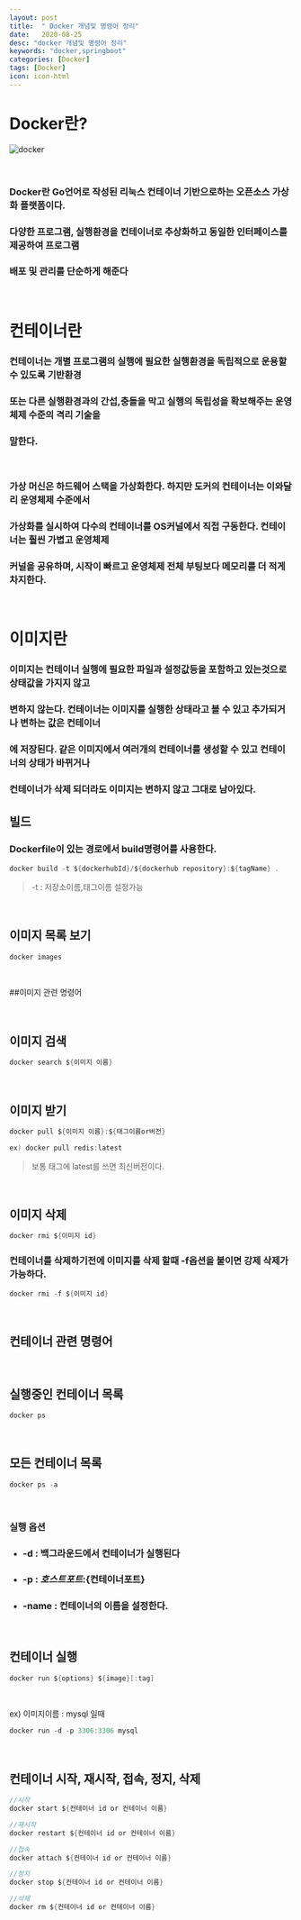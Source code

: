 ```yaml
---
layout: post
title:  " Docker 개념및 명령어 정리"
date:   2020-08-25
desc: "docker 개념및 명령어 정리"
keywords: "docker,springboot"
categories: [Docker]
tags: [Docker]
icon: icon-html
---
```


Docker란?
====

![docker](https://user-images.githubusercontent.com/37110261/91459854-1dd4b480-e8c2-11ea-86f5-9d61a41fc9b5.png)

<br/>

### Docker란 Go언어로 작성된 리눅스 컨테이너 기반으로하는 오픈소스 가상화 플랫폼이다.
### 다양한 프로그램, 실행환경을 컨테이너로 추상화하고 동일한 인터페이스를 제공하여 프로그램
### 배포 및 관리를 단순하게 해준다

<br/>

컨테이너란
====

### 컨테이너는 개별 프로그램의 실행에 필요한 실행환경을 독립적으로 운용할 수 있도록 기반환경
### 또는 다른 실행환경과의 간섭,충돌을 막고 실행의 독립성을 확보해주는 운영체제 수준의 격리 기술을
### 말한다.

<br/>

### 가상 머신은 하드웨어 스택을 가상화한다. 하지만 도커의 컨테이너는 이와달리 운영체제 수준에서
### 가상화를 실시하여 다수의 컨테이너를 OS커널에서 직접 구동한다. 컨테이너는 훨씬 가볍고 운영체제
### 커널을 공유하며, 시작이 빠르고 운영체제 전체 부팅보다 메모리를 더 적게 차지한다.


<br/>

이미지란
====
### 이미지는 컨테이너 실행에 필요한 파일과 설정값등을 포함하고 있는것으로 상태값을 가지지 않고
### 변하지 않는다. 컨테이너는 이미지를 실행한 상태라고 볼 수 있고 추가되거나 변하는 값은 컨테이너
### 에 저장된다. 같은 이미지에서 여러개의 컨테이너를 생성할 수 있고 컨테이너의 상태가 바뀌거나
### 컨테이너가 삭제 되더라도 이미지는 변하지 않고 그대로 남아있다.

## 빌드
### Dockerfile이 있는 경로에서 build명령어를 사용한다.

``` c
docker build -t ${dockerhubId}/${dockerhub repository}:${tagName} .
```
> -t : 저장소이름,태그이름 설정가능

<br/>

## 이미지 목록 보기
``` c
docker images
```

<br/>

##이미지 관련 명령어

<br/>

## 이미지 검색
``` c
docker search ${이미지 이름}
```

<br/>

## 이미지 받기
``` c
docker pull ${이미지 이름}:${태그이름or버전}

ex) docker pull redis:latest
```
> 보통 태그에 latest를 쓰면 최신버전이다.

<br/>

## 이미지 삭제
``` c
docker rmi ${이미지 id}
```
### 컨테이너를 삭제하기전에 이미지를 삭제 할때 -f옵션을 붙이면 강제 삭제가 가능하다.

``` c
docker rmi -f ${이미지 id}
```

<br/>

## 컨테이너 관련 명령어

<br/>

## 실행중인 컨테이너 목록
``` c
docker ps
```

<br/>

## 모든 컨테이너 목록
``` c
docker ps -a
```

<br/>

### 실행 옵션

+ ### -d : 백그라운드에서 컨테이너가 실행된다
+ ### -p : ${호스트포트}:${컨테이너포트}
+ ### -name : 컨테이너의 이름을 설정한다.

<br/>

## 컨테이너 실행
``` c
docker run ${options} ${image}[:tag]
```

<br/>

ex) 이미지이름 : mysql 일때
``` c
docker run -d -p 3306:3306 mysql
```

<br/>

## 컨테이너 시작, 재시작, 접속, 정지, 삭제
``` c
//시작
docker start ${컨테이너 id or 컨테이너 이름}

//재시작
docker restart ${컨테이너 id or 컨테이너 이름}

//접속
docker attach ${컨테이너 id or 컨테이너 이름}

//정지
docker stop ${컨테이너 id or 컨테이너 이름}

//삭제
docker rm ${컨테이너 id or 컨테이너 이름}
```